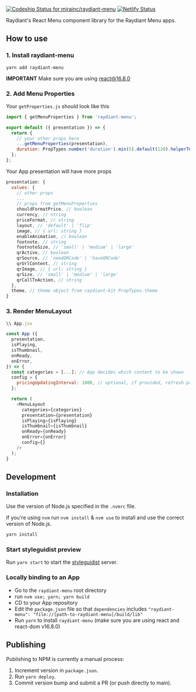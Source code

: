 [![Codeship Status for mirainc/raydiant-menu](https://app.codeship.com/projects/3885e309-9d92-4362-8485-ea00332428b0/status?branch=main)](https://app.codeship.com/projects/447621)
[![Netlify Status](https://api.netlify.com/api/v1/badges/36c0b433-bcd5-4ba7-ae88-b10f0a967730/deploy-status)](https://app.netlify.com/sites/raydiant-menu/deploys)

Raydiant's React Menu component library for the Raydiant Menu apps.

## How to use
### 1. Install raydiant-menu
`yarn add raydiant-menu`

**IMPORTANT** Make sure you are using react@16.8.0

### 2. Add Menu Properties
Your `getProperties.js` should look like this
```js
import { getMenuProperties } from 'raydiant-menu';

export default ({ presentation }) => {
  return {
    // your other props here
    ...getMenuProperties(presentation),
    duration: PropTypes.number('duration').min(5).default(120).helperText('time in seconds.'),
  };
};
```
Your App presentation will have more props
```js
presentation: {
  values: {
    // other props
    ...
    // props from getMenuProperties
    shouldFormatPrice, // boolean
    currency, // string
    priceFormat, // string
    layout, // 'default' | 'flip'
    image, // { url: string }
    enableAnimation, // boolean
    footnote, // string
    footnoteSize, // 'small' | 'medium' | 'large'
    qrActive, // boolean
    qrSource, // 'needQRCode' | 'haveQRCode'
    qrUrlContent, // string
    qrImage, // { url: string }
    qrSize, // 'small' | 'medium' | 'large'
    qrCallToAction, // string
  },
  theme, // theme object from raydiant-kit PropTypes.theme
}
```

### 3. Render MenuLayout
```js
\\ App.jsx

const App ({
  presentation,
  isPlaying,
  isThumbnail,
  onReady,
  onError,
}) => {
  const categories = [...]; // App decides which content to be shown
  config = {
    pricingUpdatingInterval: 1000, // optional, if provided, refresh prices every [pricingUpdatingInterval] miliseconds
  };

  return (
    <MenuLayout
      categories={categories}
      presentation={presentation}
      isPlaying={isPlaying}
      isThumbnail={isThumbnail}
      onReady={onReady}
      onError={onError}
      config={}
    />
  );
}
```

## Development

### Installation
Use the version of Node.js specified in the `.nvmrc` file.

If you're using `nvm` run `nvm install` & `nvm use` to install and use the correct version of Node.js.

```bash
yarn install
```

### Start styleguidist preview
Run `yarn start` to start the [styleguidist](https://github.com/styleguidist/react-styleguidist) server.

### Locally binding to an App
- Go to the `raydiant-menu` root directory
- run `nvm use; yarn; yarn build`
- CD to your App repository
- Edit the `package.json` file so that `dependencies` includes `"raydiant-menu": "file://[path-to-raydiant-menu]/build/lib"`
- Run `yarn` to install `raydiant-menu` (make sure you are using react and react-dom v16.8.0)

## Publishing
Publishing to NPM is currently a manual process:

1. Increment version in `package.json`.
2. Run `yarn deploy`.
3. Commit version bump and submit a PR (or push directly to main).
